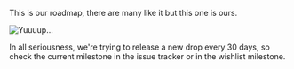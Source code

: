 This is our roadmap, there are many like it but this one is ours.

![Yuuuup...](http://cdn.videogum.com/files/2010/06/car_cliff.jpg)

In all seriousness, we're trying to release a new drop every 30 days, so check the current milestone in the issue tracker or in the wishlist milestone.